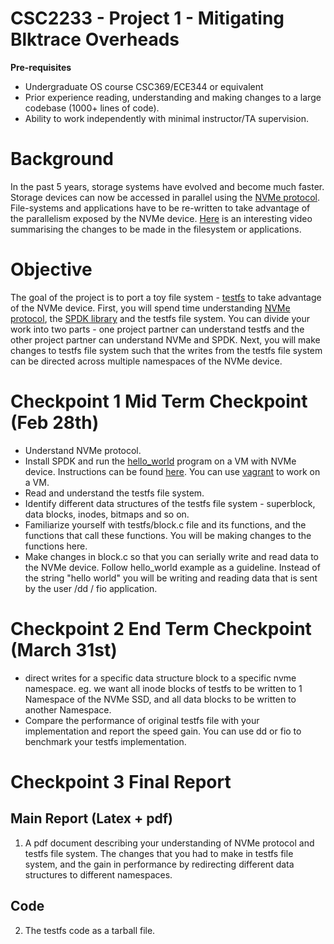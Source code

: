 # CSC2233 - Project 1 - Mitigating Blktrace Overheads

**Pre-requisites**

- Undergraduate OS course CSC369/ECE344 or equivalent
- Prior experience reading, understanding and making changes to a large codebase (1000+ lines of code).
- Ability to work independently with minimal instructor/TA supervision.

# Background

In the past 5 years, storage systems have evolved and become much faster. Storage devices can now be accessed in parallel using the [NVMe protocol](https://nvmexpress.org/). File-systems and applications have to be re-written to take advantage of the parallelism exposed by the NVMe device.
[Here](https://www.youtube.com/watch?v=qOpZbzupt9M) is an interesting video summarising the changes to be made in the filesystem or applications.

# Objective

The goal of the project is to port a toy file system - [testfs](https://github.com/shehbazj/testfs) to take advantage of the NVMe device. First, you will spend time understanding [NVMe protocol](https://nvmexpress.org/), the [SPDK library](https://spdk.io/) and the testfs file system. You can divide your work into two parts - one project partner can understand testfs and the other project partner can understand NVMe and SPDK.
Next, you will make changes to testfs file system such that the writes from the testfs file system can be directed across multiple namespaces of the NVMe device.

# Checkpoint 1 Mid Term Checkpoint (Feb 28th)
- Understand NVMe protocol.
- Install SPDK and run the [hello_world](https://github.com/spdk/spdk/blob/master/examples/nvme/hello_world/hello_world.c) program on a VM with NVMe device. Instructions can be found [here](https://software.intel.com/en-us/articles/accelerating-your-nvme-drives-with-spdk). You can use [vagrant](https://spdk.io/doc/vagrant.html) to work on a VM.
- Read and understand the testfs file system.
- Identify different data structures of the testfs file system - superblock, data blocks, inodes, bitmaps and so on.
- Familiarize yourself with testfs/block.c file and its functions, and the functions that call these functions. You will be making changes to the functions here.
- Make changes in block.c so that you can serially write and read data to the NVMe device. Follow hello_world example as a guideline. Instead of the string "hello world" you will be writing and reading data that is sent by the user /dd / fio application.

# Checkpoint 2 End Term Checkpoint (March 31st)
- direct writes for a specific data structure block to a specific nvme namespace. eg. we want all inode blocks of testfs to be written to 1 Namespace of the NVMe SSD, and all data blocks to be written to another Namespace.
- Compare the performance of original testfs file with your implementation and report the speed gain. You can use dd or fio to benchmark your testfs implementation.

# Checkpoint 3 Final Report

## Main Report (Latex + pdf)
1. A pdf document describing your understanding of NVMe protocol and testfs file system. The changes that you had to make in testfs file system, and the gain in performance by redirecting different data structures to different namespaces.

## Code
2. The testfs code as a tarball file.
